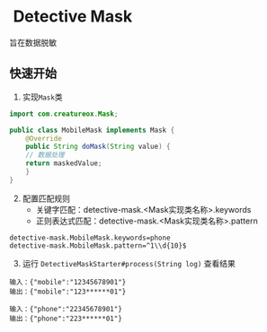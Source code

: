 # ![]() Detective Mask
旨在数据脱敏

## 快速开始
1. 实现`Mask`类
```java
import com.creatureox.Mask;

public class MobileMask implements Mask {
    @Override
    public String doMask(String value) {
    // 数据处理
    return maskedValue;
    }
}
```

2. 配置匹配规则
   * 关键字匹配：detective-mask.&lt;Mask实现类名称&gt;.keywords
   * 正则表达式匹配：detective-mask.&lt;Mask实现类名称&gt;.pattern
```shell
detective-mask.MobileMask.keywords=phone
detective-mask.MobileMask.pattern=^1\\d{10}$
```

3. 运行 `DetectiveMaskStarter#process(String log)` 查看结果
```
输入：{"mobile":"12345678901"}
输出：{"mobile":"123******01"}
```

```
输入：{"phone":"22345678901"}
输出：{"phone":"223******01"}
```


